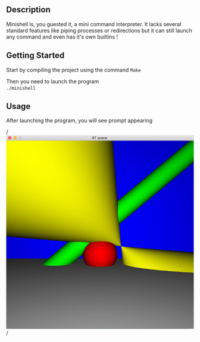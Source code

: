 ## Description

Minishell is, you guested it, a mini command interpreter. It lacks several standard features like piping processes or redirections but it can still launch any command and even has it's own builtins !

## Getting Started

Start by compiling the project using the command `Make`

Then you need to launch the program<br>
`./minishell`

## Usage

After launching the program, you will see prompt appearing

/*![alt text](https://github.com/narajaon/RTv1/blob/master/readme_pics/simple_scene.png)*/
